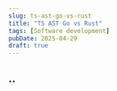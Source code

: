 ```yaml
---
slug: ts-ast-go-vs-rust
title: "TS AST Go vs Rust"
tags: [Software development]
pubDate: 2025-04-29
draft: true
---
```


<!-- 
References:
- https://2ality.com/2025/03/typescript-in-go.html
- https://www.youtube.com/watch?v=ZlGza4oIleY&list=PLoqWAh9m9Z-Gqnrr4yosMxs1tPGq_m6l0&ab_channel=Syntax
- https://www.youtube.com/watch?v=pNlq-EVld70&ab_channel=MicrosoftDeveloper
- https://www.youtube.com/watch?v=tRiIcCOhN6A&ab_channel=MaximilianSchwarzm%C3%BCller
- 
 -->

## ..
